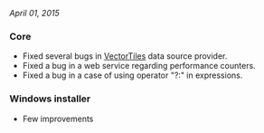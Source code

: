 *April 01, 2015*

### Core ###

- Fixed several bugs in [VectorTiles](usermanual/datasources/vector/vectortiles) data source provider.
- Fixed a bug in a web service regarding performance counters. 
- Fixed a bug in a case of using operator "?:" in expressions. 


### Windows installer ###

- Few improvements
